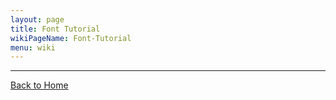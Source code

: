 ```yaml
---
layout: page
title: Font Tutorial
wikiPageName: Font-Tutorial
menu: wiki
---
```


***
[Back to Home]({{site.baseurl}}/eclipse.tutorial/wiki/)
